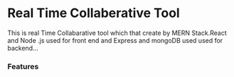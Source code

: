 <h1>Real Time Collaberative Tool </h1>
<p>This is real Time Collabarative  tool which that create by MERN Stack.React and Node .js used for front end and  Express and mongoDB used used for backend...</p>
<h3>Features</h3>

